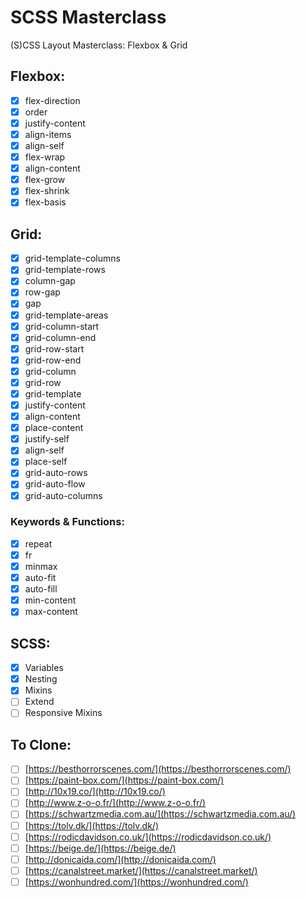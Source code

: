 # SCSS Masterclass

(S)CSS Layout Masterclass: Flexbox & Grid

## Flexbox:

- [X] flex-direction
- [X] order
- [X] justify-content
- [X] align-items
- [X] align-self
- [X] flex-wrap
- [X] align-content
- [X] flex-grow
- [X] flex-shrink
- [X] flex-basis

## Grid:

- [X] grid-template-columns
- [X] grid-template-rows
- [X] column-gap
- [X] row-gap
- [X] gap
- [X] grid-template-areas
- [X] grid-column-start
- [X] grid-column-end
- [X] grid-row-start
- [X] grid-row-end
- [X] grid-column
- [X] grid-row
- [X] grid-template
- [X] justify-content
- [X] align-content
- [X] place-content
- [X] justify-self
- [X] align-self
- [X] place-self
- [X] grid-auto-rows
- [X] grid-auto-flow
- [X] grid-auto-columns

### Keywords & Functions:

- [X] repeat
- [X] fr
- [X] minmax
- [X] auto-fit
- [X] auto-fill
- [X] min-content
- [X] max-content

## SCSS:

- [X] Variables
- [X] Nesting
- [X] Mixins
- [ ] Extend
- [ ] Responsive Mixins

## To Clone:

- [ ] [https://besthorrorscenes.com/](https://besthorrorscenes.com/)
- [ ] [https://paint-box.com/](https://paint-box.com/)
- [ ] [http://10x19.co/](http://10x19.co/)
- [ ] [http://www.z-o-o.fr/](http://www.z-o-o.fr/)
- [ ] [https://schwartzmedia.com.au/](https://schwartzmedia.com.au/)
- [ ] [https://tolv.dk/](https://tolv.dk/)
- [ ] [https://rodicdavidson.co.uk/](https://rodicdavidson.co.uk/)
- [ ] [https://beige.de/](https://beige.de/)
- [ ] [http://donicaida.com/](http://donicaida.com/)
- [ ] [https://canalstreet.market/](https://canalstreet.market/)
- [ ] [https://wonhundred.com/](https://wonhundred.com/)